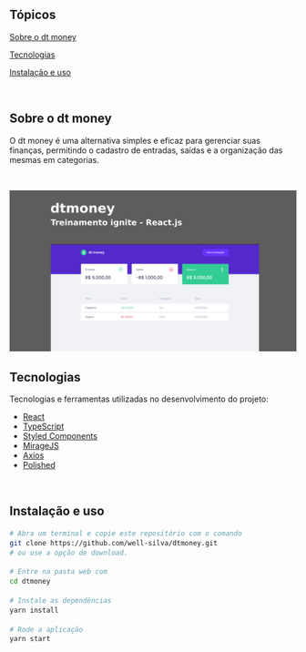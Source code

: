 ## Tópicos 

[Sobre o dt money](#sobre-o-dt-money)

[Tecnologias](#tecnologias)

[Instalação e uso](#instalação-e-uso)

<br>

## Sobre o dt money

O dt money é uma alternativa simples e eficaz para gerenciar suas finanças, permitindo o cadastro de entradas, saídas e a organização das mesmas em categorias.

<br>

<p align="center">
  <img src=".github/NovoProjeto.png" alt="Página inicial">
</p>

## Tecnologias

Tecnologias e ferramentas utilizadas no desenvolvimento do projeto:

- [React](https://reactjs.org/)
- [TypeScript](https://www.typescriptlang.org/)
- [Styled Components](https://styled-components.com/)
- [MirageJS](https://miragejs.com/)
- [Axios](https://github.com/axios/axios)
- [Polished](https://polished.js.org/)

<br>

## Instalação e uso

```bash
# Abra um terminal e copie este repositório com o comando
git clone https://github.com/well-silva/dtmoney.git
# ou use a opção de download.

# Entre na pasta web com 
cd dtmoney

# Instale as dependências
yarn install

# Rode a aplicação
yarn start
```

<br>

